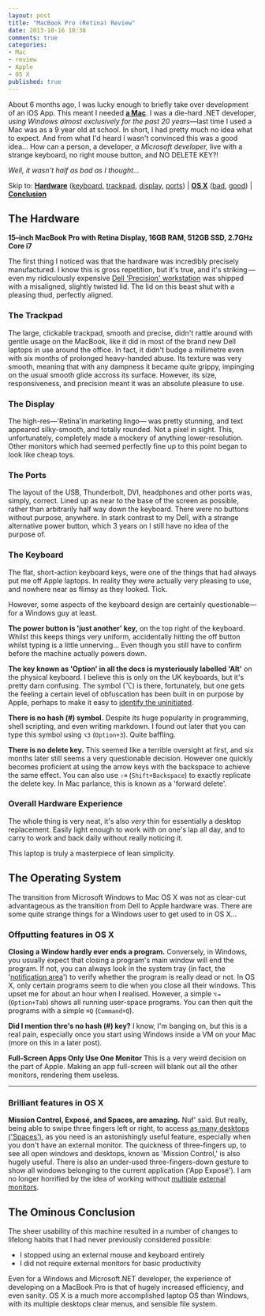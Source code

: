 ```yaml
---
layout: post
title: "MacBook Pro (Retina) Review"
date: 2013-10-16 10:38
comments: true
categories:
- Mac
- review
- Apple
- OS X
published: true
---
```

About 6 months ago, I was lucky enough to briefly take over development of an iOS App. This meant I needed **[a Mac](http://www.apple.com/macbook-pro/)**. I was a die-hard .NET developer, _using Windows almost exclusively for the past 20 years_&mdash;last time I used a Mac was as a 9 year old at school. In short, I had pretty much no idea what to expect. And from what I'd heard I wasn't convinced this was a good idea... How can a person, a developer, _a Microsoft developer,_ live with a strange keyboard, no right mouse button, and NO DELETE KEY?!

_Well, it wasn't half as bad as I thought..._

Skip to:
  **[Hardware](#hardware)** ([keyboard](#keyboard), [trackpad](#trackpad), [display](#display), [ports](#ports))
| **[OS X](#os)** ([bad](#os-bad), [good](#os-good))
| **[Conclusion](#conclusion)**




## <a id="hardware"></a> The Hardware ##
**15&ndash;inch MacBook Pro with Retina Display, 16GB RAM, 512GB SSD, 2.7GHz Core i7**

The first thing I noticed was that the hardware was incredibly precisely manufactured. I know this is gross repetition, but it's true, and it's striking&thinsp;&mdash;&thinsp;even my ridiculously expensive [Dell 'Precision' workstation](http://www.dell.com/us/business/p/precision-m6500/pd) was shipped with a misaligned, slightly twisted lid. The lid on this beast shut with a pleasing thud, perfectly aligned.


### <a id="trackpad"></a> <i class="icon-hand-up"></i> The Trackpad
The large, clickable trackpad, smooth and precise, didn't rattle around with gentle usage on the MacBook, like it did in most of the brand new Dell laptops in use around the office. In fact, it didn't budge a millimetre even with six months of prolonged heavy-handed abuse. Its texture was very smooth, meaning that with any dampness it became quite grippy, impinging on the usual smooth glide accross its surface. However, its size, responsiveness, and precision meant it was an absolute pleasure to use.


### <a id="screen"></a> <i class="icon-laptop"></i> The Display
The high-res&mdash;'Retina'in marketing lingo&mdash; was pretty stunning, and text appeared silky-smooth, and totally rounded. Not a pixel in sight. This, unfortunately, completely made a mockery of anything lower-resolution. Other monitors which had seemed perfectly fine up to this point began to look like cheap toys.


### <a id="ports"></a> The Ports
The layout of the USB, Thunderbolt, DVI, headphones and other ports was, simply, correct. Lined up as near to the base of the screen as possible, rather than arbitrarily half way down the keyboard. There were no buttons without purpose, anywhere. In stark contrast to my Dell, with a strange alternative power button, which 3 years on I still have no idea of the purpose of.


### <a id="keyboard"></a> <i class="icon-keyboard"></i> The Keyboard
The flat, short-action keyboard keys, were one of the things that had always put me off Apple laptops. In reality they were actually very pleasing to use, and nowhere near as flimsy as they looked. Tick.

However, some aspects of the keyboard design are certainly questionable&mdash;for a Windows guy at least.

**The power button is 'just another' key,** on the top right of the keyboard. Whilst this keeps things very uniform, accidentally hitting the off button whilst typing is a little unnerving... Even though you still have to confirm before the machine actually powers down.

**The key known as 'Option' in all the docs is mysteriously labelled 'Alt'** on the physical keyboard. I believe this is only on the UK keyboards, but it's pretty darn confusing. The symbol (⌥) is there, fortunately, but one gets the feeling a certain level of obfuscation has been built in on purpose by Apple, perhaps to make it easy to [identify the uninitiated](http://en.wikipedia.org/wiki/Criticism_of_Apple_Inc.#Comparison_with_a_cult.2Freligion).

**There is no hash (#) symbol.** Despite its huge popularity in programming, shell scripting, and even writing markdown. I found out later that you can type this symbol using `⌥3` (`Option+3`). Quite baffling.

**There is no delete key.** This seemed like a terrible oversight at first, and six months later still seems a very questionable decision. However one quickly becomes proficient at using the arrow keys with the backspace to achieve the same effect. You can also use `⇧⌫` (`Shift+Backspace`) to exactly replicate the delete key. In Mac parlance, this is known as a 'forward delete'.


### Overall Hardware Experience
The whole thing is very neat, it's also _very_ thin for essentially a desktop replacement. Easily light enough to work with on one's lap all day, and to carry to work and back daily without really noticing it.

This laptop is truly a masterpiece of lean simplicity.




## <a id="os"></a> The Operating System
The transition from Microsoft Windows to Mac OS X was not as clear-cut advantageous as the transition from Dell to Apple hardware was. There are some quite strange things for a Windows user to get used to in OS X...

### <a id="os-bad"></a> Offputting features in OS X
**Closing a Window hardly ever ends a program.** Conversely, in Windows, you usually expect that closing a program's main window will end the program. If not, you can always look in the system tray (in fact, the '[notification area](http://en.wikipedia.org/wiki/Taskbar#Taskbar_elements)') to verify whether the program is really dead or not. In OS X, only certain programs seem to die when you close all their windows. This upset me for about an hour when I realised. However, a simple `⌥⇥` (`Option+Tab`) shows all running user-space programs. You can then quit the programs with a simple `⌘Q` (`Command+Q`).

**Did I mention thre's no hash (#) key?** I know, I'm banging on, but this is a real pain, especially once you start using Windows inside a VM on your Mac (more on this in a later post).

**Full-Screen Apps Only Use One Monitor** This is a very weird decision on the part of Apple. Making an app full-screen will blank out all the other monitors, rendering them useless.

****

### <a id="os-good"></a> Brilliant features in OS X
**Mission Control, Exposé, and Spaces, are amazing.** Nuf' said. But really, being able to swipe three fingers left or right, to access [as many desktops ('Spaces')](http://mattgemmell.com/2011/07/27/using-spaces-on-os-x-lion/), as you need is an astonishingly useful feature, especially when you don't have an external monitor. The quickness of three-fingers up, to see all open windows and desktops, known as 'Mission Control,' is also hugely useful. There is also an under-used three-fingers-down gesture to show all windows belonging to the current application ('App Exposé'). I am no longer horrified by the idea of working without [multiple](http://www.codinghorror.com/blog/2004/06/multiple-monitors-and-productivity.html) [external](http://www.codinghorror.com/blog/2010/04/three-monitors-for-every-user.html) [monitors](http://www.codinghorror.com/blog/2008/03/does-more-than-one-monitor-improve-productivity.html).




## <a id="conclusion"></a> The Ominous Conclusion
The sheer usability of this machine resulted in a number of changes to lifelong habits that I had never previously considered possible:

- I stopped using an external mouse and keyboard entirely
- I did not require external monitors for basic productivity

Even for a Windows and Microsoft.NET developer, the experience of developing on a MacBook Pro is that of hugely increased efficiency, and even sanity. OS X is a much more accomplished laptop OS than Windows, with its multiple desktops clear menus, and sensible file system.